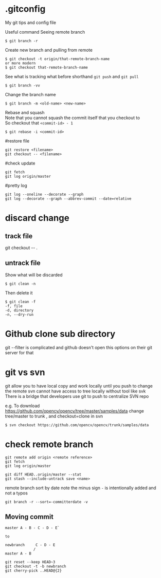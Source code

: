 # .gitconfig
My git tips and config file

Useful command
Seeing remote branch
```
$ git branch -r
```
Create new branch and pulling from remote
```
$ git checkout -t origin/that-remote-branch-name
or more modern
$ git checkout that-remote-branch-name
```
See what is tracking what before shorthand `git push` and `git pull`
```
$ git branch -vv
```

Change the branch name
```
$ git branch -m <old-name> <new-name>
```
Rebase and squash\
Note that you cannot squash the commit itself that you checkout to\
So checkout that `<commit-id> - 1`
```
$ git rebase -i <commit-id>
```


#restore file
```
git restore <filename>
git checkout -- <filename>
```

#check update
```
git fetch
git log origin/master
```

#pretty log
```
git log --oneline --decorate --graph
git log --decorate --graph --abbrev-commit --date=relative
```

# discard change

## track file

git checkout -- .

## untrack file
Show what will be discarded
```
$ git clean -n
```

Then delete it
```
$ git clean -f
-f, file
-d, directory
-n, --dry-run
```

# Github clone sub directory
git --filter is complicated
and github doesn't open this options on their git server for that

# git vs svn
git allow you to have local copy and work locally until you push to change the remote
svn cannot have access to tree locally without tool like svk
There is a bridge that developers use git to push to centralize SVN repo

e.g. To download https://github.com/opencv/opencv/tree/master/samples/data
change tree/master to trunk , and checkout=clone in svn
```
$ svn checkout https://github.com/opencv/opencv/trunk/samples/data
```

# check remote branch
```
git remote add origin <remote reference>
git fetch
git log origin/master
```
```
git diff HEAD..origin/master --stat 
git stash --include-untrack save <name>
```

remote branch sort by date
note the minus sign `-` is intentionally added and not a typos
```
git branch -r --sort=-committerdate -v
```

Moving commit
-------------
```
master A - B - C - D - E`

to

newbranch     C - D - E
             /
master A - B 

git reset --keep HEAD~3
git checkout -t -b newbranch
git cherry-pick ..HEAD@{2}
```

